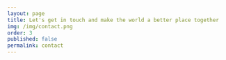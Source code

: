 ```yaml
---
layout: page
title: Let's get in touch and make the world a better place together
img: /img/contact.png
order: 3
published: false
permalink: contact
---
```

